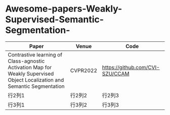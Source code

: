 # Awesome-papers-Weakly-Supervised-Semantic-Segmentation-
| Paper | Venue | Code |
|-----|-----|-----|
| Contrastive learning of Class-agnostic Activation Map for Weakly Supervised Object Localization and Semantic Segmentation | CVPR2022 | https://github.com/CVI-SZU/CCAM |
| 行2列1 | 行2列2 | 行2列3 |
| 行3列1 | 行3列2 | 行3列3 |
